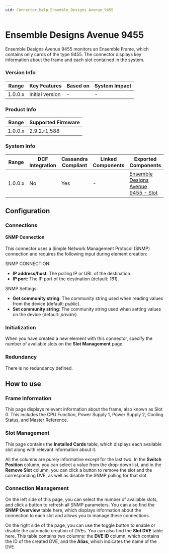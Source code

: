 ```yaml
---
uid: Connector_help_Ensemble_Designs_Avenue_9455
---
```


# Ensemble Designs Avenue 9455

Ensemble Designs Avenue 9455 monitors an Ensemble Frame, which contains only cards of the type 9455. The connector displays key information about the frame and each slot contained in the system.

### Version Info

| Range     | Key Features     | Based on     | System Impact     |
|-----------|------------------|--------------|-------------------|
| 1.0.0.x   | Initial version  | -            | -                 |

### Product Info

| Range     | Supported Firmware     |
|-----------|------------------------|
| 1.0.0.x   | 2.9.2.r1.588           |

### System Info

| Range     | DCF Integration     | Cassandra Compliant     | Linked Components     | Exported Components                                                                                      |
|-----------|---------------------|-------------------------|-----------------------|----------------------------------------------------------------------------------------------------------|
| 1.0.0.x   | No                  | Yes                     | -                     | [Ensemble Designs Avenue 9455 - Slot](xref:Connector_help_Ensemble_Designs_Avenue_9455_-_Slot) |

## Configuration

### Connections

#### SNMP Connection

This connector uses a Simple Network Management Protocol (SNMP) connection and requires the following input during element creation:

SNMP CONNECTION:

- **IP address/host**: The polling IP or URL of the destination.
- **IP port**: The IP port of the destination (default: *161*).

SNMP Settings:

- **Get community string**: The community string used when reading values from the device (default: *public*).
- **Set community string**: The community string used when setting values on the device (default: *private*).

### Initialization

When you have created a new element with this connector, specify the number of available slots on the **Slot Management** page.

### Redundancy

There is no redundancy defined.

## How to use

### Frame Information

This page displays relevant information about the frame, also known as Slot 0. This includes the CPU Function, Power Supply 1, Power Supply 2, Cooling Status, and Master Reference.

### Slot Management

This page contains the **Installed Cards** table, which displays each available slot along with relevant information about it.

All the columns are purely informative except for the last two. In the **Switch Position** column, you can select a value from the drop-down list, and in the **Remove Slot** column, you can click a button to remove the slot and the corresponding DVE, as well as disable the SNMP polling for that slot.

### Connection Management

On the left side of this page, you can select the number of available slots, and click a button to refresh all SNMP parameters. You can also find the **SNMP Overview** table here, which displays information about the connection to each slot and allows you to manage these connections.

On the right side of the page, you can use the toggle button to enable or disable the automatic creation of DVEs. You can also find the **Slot DVE** table here. This table contains two columns: the **DVE ID** column, which contains the ID of the created DVE, and the **Alias**, which indicates the name of the DVE.
